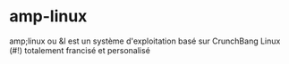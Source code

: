 amp-linux
=========

amp;linux ou &amp;l est un système d'exploitation basé sur CrunchBang Linux (#!) totalement francisé et personalisé
